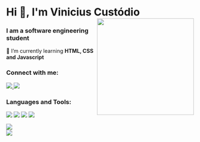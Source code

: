 
<h1 align="left"> Hi 👋, I'm Vinicius Custódio <img align="right" src="https://media3.giphy.com/media/v1.Y2lkPTc5MGI3NjExN2hvajdjaGl0NW1weTUzejVjYXBiaHF5MmpwdmZuNm10a3I2MjBydCZlcD12MV9pbnRlcm5hbF9naWZfYnlfaWQmY3Q9Zw/HscDLzkO8EOTmgkhQP/giphy.webp" width="260"> </h1>

<h3 align="left">  I am a software engineering student </h3>

🔭 I’m currently learning **HTML, CSS and Javascript**

<h3 align="left">Connect with me:</h3>
<p align="left">

<p align="left">   
  <a href="https://www.linkedin.com/in/vinicius-custodio-5616b71a5/"> <img src="https://img.shields.io/badge/LinkedIn-0077B5?style=for-the-badge&logo=linkedin&logoColor=white" /> </a>
  <a href="https://www.instagram.com/vinicius.custodio_/"> <img src="https://img.shields.io/badge/Instagram-E4405F?style=for-the-badge&logo=instagram&logoColor=white" /> </a>    
</p>

<h3 align="left">Languages and Tools:</h3>

<p align="left"> 
  <img src = "https://img.shields.io/badge/HTML5-E34F26?style=for-the-badge&logo=html5&logoColor=white"> 
  <img src = "https://img.shields.io/badge/CSS3-1572B6?style=for-the-badge&logo=css3&logoColor=white"> 
  <img src = "https://img.shields.io/badge/JavaScript-323330?style=for-the-badge&logo=javascript&logoColor=F7DF1E"> 
  <img src = "https://img.shields.io/badge/Git-F05032?style=for-the-badge&logo=git&logoColor=white"> 

</p>

<div align="left">
  
  <img src="https://github-readme-stats.vercel.app/api?username=ViniCustodio&theme=tokyonight&show_icons=true&hide_border=true&count_private=true">
</div>

<div align="left">
    <img src="https://github-readme-stats.vercel.app/api/top-langs/?username=ViniCustodio&theme=tokyonight&show_icons=true&hide_border=true&&layout=donut"> 

</div>
